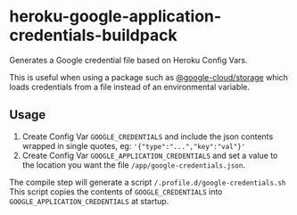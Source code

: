 # heroku-google-application-credentials-buildpack

Generates a Google credential file based on Heroku Config Vars.

This is useful when using a package such as [@google-cloud/storage](https://www.npmjs.com/package/@google-cloud/storage) which loads credentials from a file instead of an environmental variable.

## Usage

1. Create Config Var `GOOGLE_CREDENTIALS` and include the json contents wrapped in single quotes, eg: `'{"type":"...","key":"val"}'`
2. Create Config Var `GOOGLE_APPLICATION_CREDENTIALS` and set a value to the location you want the file `/app/google-credentials.json`.

The compile step will generate a script `/.profile.d/google-credentials.sh`
This script copies the contents of `GOOGLE_CREDENTIALS` into `GOOGLE_APPLICATION_CREDENTIALS` at startup.
